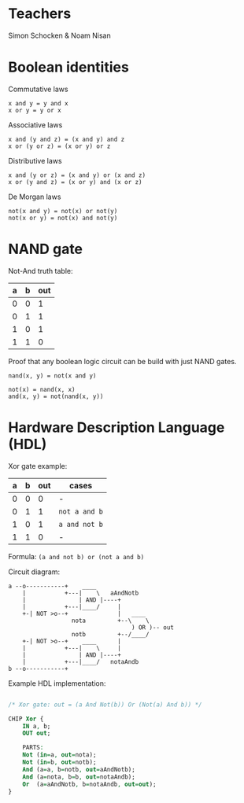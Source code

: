 # Teachers

Simon Schocken & Noam Nisan

# Boolean identities

Commutative laws
```
x and y = y and x
x or y = y or x
```

Associative laws
```
x and (y and z) = (x and y) and z
x or (y or z) = (x or y) or z
```

Distributive laws
```
x and (y or z) = (x and y) or (x and z)
x or (y and z) = (x or y) and (x or z)
```

De Morgan laws
```
not(x and y) = not(x) or not(y)
not(x or y) = not(x) and not(y)
```

# NAND gate

Not-And truth table:

| a | b | out |
|---|---|-----|
| 0 | 0 | 1   |
| 0 | 1 | 1   |
| 1 | 0 | 1   |
| 1 | 1 | 0   |

Proof that any boolean logic circuit can be build with just NAND gates.

```
nand(x, y) = not(x and y)

not(x) = nand(x, x)
and(x, y) = not(nand(x, y))
```

# Hardware Description Language (HDL)

Xor gate example:

| a | b | out | cases
|---|---|-----|-------------
| 0 | 0 | 0   | -
| 0 | 1 | 1   | `not a and b`
| 1 | 0 | 1   | `a and not b`
| 1 | 1 | 0   | -

Formula: `(a and not b) or (not a and b)`

Circuit diagram:

```
a --o-----------+    ____
    |           +---|    \   aAndNotb
    |               | AND |----+ 
    |           +---|____/     |   
    +-| NOT >o--+              |   ____
                  nota         +--\    \
                                   ) OR )-- out
                  notb         +--/____/
    +-| NOT >o--+    ____      |
    |           +---|    \     |
    |               | AND |----+ 
    |           +---|____/   notaAndb
b --o-----------+ 

```

Example HDL implementation:

```vhdl

/* Xor gate: out = (a And Not(b)) Or (Not(a) And b)) */

CHIP Xor {
    IN a, b;
    OUT out;

    PARTS:
    Not (in=a, out=nota);
    Not (in=b, out=notb);
    And (a=a, b=notb, out=aAndNotb);
    And (a=nota, b=b, out=notaAndb);
    Or  (a=aAndNotb, b=notaAndb, out=out);
}
```

